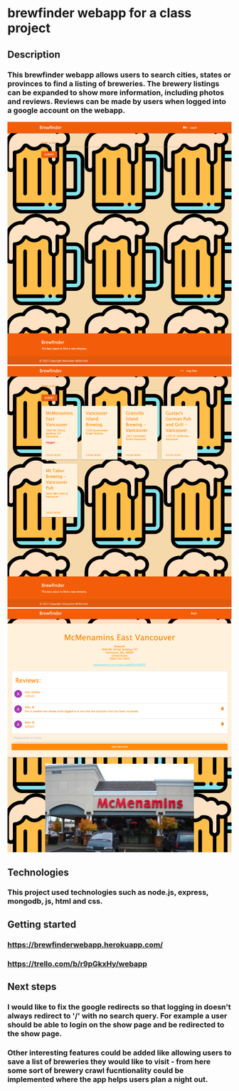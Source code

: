 # brewfinder webapp for a class project
## Description
### This brewfinder webapp allows users to search cities, states or provinces to find a listing of breweries. The brewery listings can be expanded to show more information, including photos and reviews. Reviews can be made by users when logged into a google account on the webapp.
![home](public/images/readmeimg1.png)
![index](public/images/readmeimg2.png)
![show](public/images/readmeimg3.png)
## Technologies
### This project used technologies such as node.js, express, mongodb, js, html and css.
## Getting started
### https://brewfinderwebapp.herokuapp.com/
### https://trello.com/b/r9pGkxHy/webapp
## Next steps
### I would like to fix the google redirects so that logging in doesn't always redirect to '/' with no search query. For example a user should be able to login on the show page and be redirected to the show page. 
### Other interesting features could be added like allowing users to save a list of breweries they would like to visit - from here some sort of brewery crawl fucntionality could be implemented where the app helps users plan a night out.
